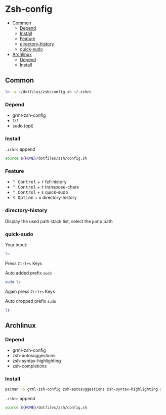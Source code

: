 # Zsh-config

<!-- vim-markdown-toc GFM -->

* [Common](#common)
  * [Depend](#depend)
  * [Install](#install)
  * [Feature](#feature)
  * [directory-history](#directory-history)
  * [quick-sudo](#quick-sudo)
* [Archlinux](#archlinux)
  * [Depend](#depend-1)
  * [Install](#install-1)

<!-- vim-markdown-toc -->

## Common

```bash
ln -s ~/dotfiles/zsh/config.sh ~/.zshrc
```

### Depend

* grml-zsh-config
* fzf
* sudo (opt)

### Install

`.zshrc` append

```sh
source ${HOME}/dotfiles/zsh/config.sh
```

### Feature

* <kbd>⌃ Control</kbd> + <kbd>r</kbd> fzf-history
* <kbd>⌃ Control</kbd> + <kbd>t</kbd> transpose-chars
* <kbd>⌃ Control</kbd> + <kbd>s</kbd> quick-sudo
* <kbd>⌥ Option</kbd> + <kbd>x</kbd> directory-history

### directory-history

Display the used path stack list, select the jump path

### quick-sudo

Your input:

```sh
ls
```

Press `Ctrl+s` Keys

Auto added prefix `sudo`

```sh
sudo ls
```

Again press `Ctrl+s` Keys

Auto dropped prefix `sudo`

```sh
ls
```

## Archlinux

### Depend

* grml-zsh-config
* zsh-autosuggestions
* zsh-syntax-highlighting
* zsh-completions

### Install

```sh
pacman -S grml-zsh-config zsh-autosuggestions zsh-syntax-highlighting zsh-completions
```

`.zshrc` append

```sh
source ${HOME}/dotfiles/zsh/config.sh
```

